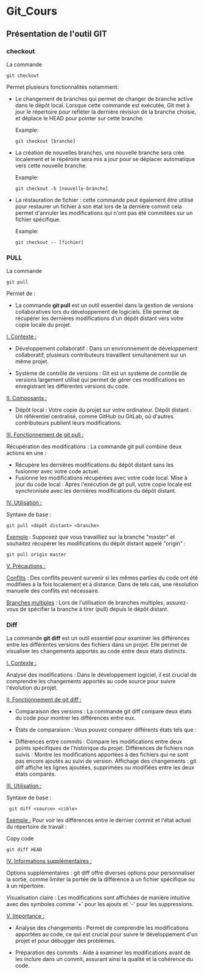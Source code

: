 # Git_Cours

## Présentation de l'outil GIT

### checkout
La commande
``` 
git checkout 
```
Permet plusieurs fonctionnalités notamment: 
- Le changement de branches qui permet de changer de branche active dans le dépôt local. Lorsque cette commande est exécutée, Git met à jour le répertoire pour refléter la dernière révision de la branche choisie, et déplace le HEAD pour pointer sur cette branche. 

    Example:
    ``` 
    git checkout [branche]
    ```

- La création de nouvelles branches, une nouvelle branche sera crée localement et le répéroire sera mis a jour pour se déplacer automatique vers cette nouvelle branche.

    Example:
    ``` 
    git checkout -b [nouvelle-branche]
    ```

- La réstauration de fichier : cette commande peut également être utilisé pour restaurer un fichier à son état lors de la dernière commit cela permet d'annuler les modifications qui n'ont pas été commitées sur un fichier spécifique.

    Example:
    ``` 
    git checkout -- [fichier]
    ```

### PULL
La commande
``` 
git pull
``` 
Permet de :
- La commande **git pull** est un outil essentiel dans la gestion de versions collaboratives lors du développement de logiciels. Elle permet de récupérer les dernières modifications d'un dépôt distant vers votre copie locale du projet.

<ins>I. Contexte :

- Développement collaboratif : Dans un environnement de développement collaboratif, plusieurs contributeurs travaillent simultanément sur un même projet.

- Système de contrôle de versions : Git est un système de contrôle de versions largement utilisé qui permet de gérer ces modifications en enregistrant les différentes versions du code.

<ins>II. Composants :

- Dépôt local : Votre copie du projet sur votre ordinateur.
Dépôt distant : Un référentiel centralisé, comme GitHub ou GitLab, où d'autres contributeurs publient leurs modifications.

<ins>III. Fonctionnement de git pull :

Récupération des modifications : La commande git pull combine deux actions en une :

- Récupère les dernières modifications du dépôt distant sans les fusionner avec votre code actuel.
- Fusionne les modifications récupérées avec votre code local.
Mise à jour du code local : Après l'exécution de git pull, votre copie locale est synchronisée avec les dernières modifications du dépôt distant.

<ins>IV. Utilisation :

Syntaxe de base : 
``` 
git pull <dépôt distant> <branche>
``` 
<ins>Exemple</ins> : Supposez que vous travailliez sur la branche "master" et souhaitez récupérer les modifications du dépôt distant appelé "origin" :

``` 
git pull origin master
``` 
<ins>V. Précautions :

<ins>Conflits</ins> : Des conflits peuvent survenir si les mêmes parties du code ont été modifiées à la fois localement et à distance. Dans de tels cas, une résolution manuelle des conflits est nécessaire.

<ins>Branches multiples</ins> : Lors de l'utilisation de branches multiples, assurez-vous de spécifier la branche à tirer (pull) depuis le dépôt distant.

### Diff

La commande **git diff** est un outil essentiel pour examiner les différences entre les différentes versions des fichiers dans un projet. Elle permet de visualiser les changements apportés au code entre deux états distincts.

<ins>I. Contexte :</ins>

Analyse des modifications : Dans le développement logiciel, il est crucial de comprendre les changements apportés au code source pour suivre l'évolution du projet.

<ins>II. Fonctionnement de git diff :</ins>

- Comparaison des versions : La commande git diff compare deux états du code pour montrer les différences entre eux.

- États de comparaison : Vous pouvez comparer différents états tels que :

- Différences entre commits : Compare les modifications entre deux points spécifiques de l'historique du projet.
Différences de fichiers non suivis : Montre les modifications apportées à des fichiers qui ne sont pas encore ajoutés au suivi de version.
Affichage des changements : git diff affiche les lignes ajoutées, supprimées ou modifiées entre les deux états comparés.

<ins>III. Utilisation :</ins>

Syntaxe de base :
``` 
 git diff <source> <cible>
``` 
<ins>Exemple :</ins> Pour voir les différences entre le dernier commit et l'état actuel du répertoire de travail :

Copy code
``` 
git diff HEAD
``` 
<ins>IV. Informations supplémentaires :</ins>

Options supplémentaires : git diff offre diverses options pour personnaliser la sortie, comme limiter la portée de la différence à un fichier spécifique ou à un répertoire.

Visualisation claire : Les modifications sont affichées de manière intuitive avec des symboles comme '+' pour les ajouts et '-' pour les suppressions.

<ins>V. Importance :</ins>

- Analyse des changements : Permet de comprendre les modifications apportées au code, ce qui est crucial pour suivre le développement d'un projet et pour débugger des problèmes.

- Préparation des commits : Aide à examiner les modifications avant de les inclure dans un commit, assurant ainsi la qualité et la cohérence du code.